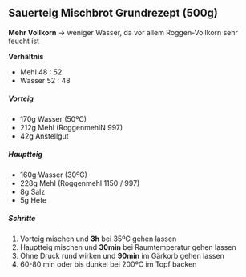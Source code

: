 
## Sauerteig Mischbrot Grundrezept (500g)

**Mehr Vollkorn** → weniger Wasser, da vor allem Roggen-Vollkorn sehr feucht ist

**Verhältnis**
- Mehl 48 : 52
- Wasser 52 : 48
##### Vorteig
- 170g Wasser (50ºC)
- 212g Mehl (RoggenmehlN 997)
- 42g Anstellgut 
##### Hauptteig
- 160g Wasser (30ºC)
- 228g Mehl (Roggenmehl 1150 / 997)
- 8g Salz
- 5g Hefe
##### Schritte
1. Vorteig mischen und **3h** bei 35ºC gehen lassen
2. Hauptteig mischen und **30min** bei Raumtemperatur gehen lassen
3. Ohne Druck rund wirken und **90min** im Gärkorb gehen lassen
4. 60-80 min oder bis dunkel bei 200ºC im Topf backen